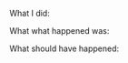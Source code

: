 <!-- Fill this out plz -->

What I did:
<!-- decribe the steps -->

What what happened was:
<!-- decribe the steps -->

What should have happened:
<!-- decribe the steps -->

